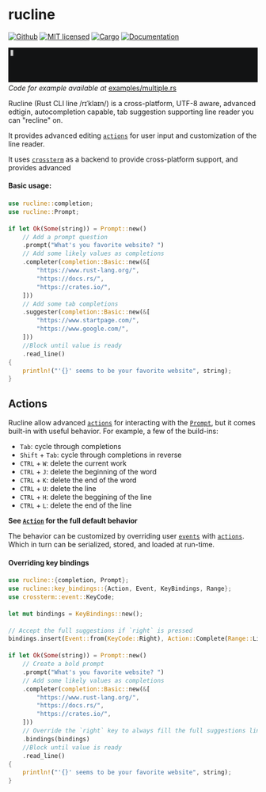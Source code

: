# rucline
[![Github](https://github.com/m-lima/rucline/workflows/build/badge.svg)](https://github.com/m-lima/rucline/actions?workflow=build)
[![MIT licensed](https://img.shields.io/badge/license-MIT-blue.svg)](LICENSE)
[![Cargo](https://img.shields.io/crates/v/rucline.svg)](https://crates.io/crates/rucline)
[![Documentation](https://docs.rs/rucline/badge.svg)](https://docs.rs/rucline)

![demo](docs/demo.gif)
*Code for example available at* [examples/multiple.rs](blob/master/examples/multiple.rs)

Rucline (Rust CLI line /rɪˈklaɪn/) is a cross-platform, UTF-8 aware, advanced edtigin,
autocompletion capable, tab suggestion supporting line reader you can "recline" on.

It provides advanced editing [`actions`] for user input and customization of the line
reader.

It uses [`crossterm`] as a backend to provide cross-platform support, and provides advanced

#### Basic usage:

```rust
use rucline::completion;
use rucline::Prompt;

if let Ok(Some(string)) = Prompt::new()
    // Add a prompt question
    .prompt("What's you favorite website? ")
    // Add some likely values as completions
    .completer(completion::Basic::new(&[
        "https://www.rust-lang.org/",
        "https://docs.rs/",
        "https://crates.io/",
    ]))
    // Add some tab completions
    .suggester(completion::Basic::new(&[
        "https://www.startpage.com/",
        "https://www.google.com/",
    ]))
    //Block until value is ready
    .read_line()
{
    println!("'{}' seems to be your favorite website", string);
}
```

## Actions

Rucline allow advanced [`actions`] for interacting with the [`Prompt`], but it
comes built-in with useful behavior. For example, a few of the build-ins:
* `Tab`: cycle through completions
* `Shift` + `Tab`: cycle through completions in reverse
* `CTRL` + `W`: delete the current work
* `CTRL` + `J`: delete the beginning of the word
* `CTRL` + `K`: delete the end of the word
* `CTRL` + `U`: delete the line
* `CTRL` + `H`: delete the beggining of the line
* `CTRL` + `L`: delete the end of the line

**See [`Action`][`actions`] for the full default behavior**

The behavior can be customized by overriding user [`events`] with [`actions`]. Which
in turn can be serialized, stored, and loaded at run-time.


#### Overriding key bindings

```rust
use rucline::{completion, Prompt};
use rucline::key_bindings::{Action, Event, KeyBindings, Range};
use crossterm::event::KeyCode;

let mut bindings = KeyBindings::new();

// Accept the full suggestions if `right` is pressed
bindings.insert(Event::from(KeyCode::Right), Action::Complete(Range::Line));

if let Ok(Some(string)) = Prompt::new()
    // Create a bold prompt
    .prompt("What's you favorite website? ")
    // Add some likely values as completions
    .completer(completion::Basic::new(&[
        "https://www.rust-lang.org/",
        "https://docs.rs/",
        "https://crates.io/",
    ]))
    // Override the `right` key to always fill the full suggestions line
    .bindings(bindings)
    //Block until value is ready
    .read_line()
{
    println!("'{}' seems to be your favorite website", string);
}
```

[`crossterm`]: https://docs.rs/crossterm/
[`KeyBindings`]: blob/master/src/key_bindings.rs
[`actions`]: blob/master/src/key_bindings.rs
[`events`]: blob/master/src/key_bindings.rs
[`prompt`]: blob/master/src/prompt/mod.rs
